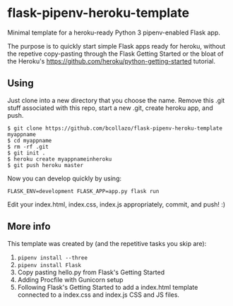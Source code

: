 # flask-pipenv-heroku-template

Minimal template for a heroku-ready Python 3 pipenv-enabled Flask app.

The purpose is to quickly start simple Flask apps ready for heroku, without
the repetive copy-pasting through the Flask Getting Started or the bloat of
the Heroku's https://github.com/heroku/python-getting-started tutorial.

## Using

Just clone into a new directory that you choose the name. Remove this .git
stuff associated with this repo, start a new .git, create heroku app, and push.

```
$ git clone https://github.com/bcollazo/flask-pipenv-heroku-template myappname
$ cd myappname
$ rm -rf .git
$ git init .
$ heroku create myappnameinheroku
$ git push heroku master
```

Now you can develop quickly by using:

```
FLASK_ENV=development FLASK_APP=app.py flask run
```

Edit your index.html, index.css, index.js appropriately, commit, and push! :)

## More info

This template was created by (and the repetitive tasks you skip are):

1. `pipenv install --three`
2. `pipenv install Flask`
3. Copy pasting hello.py from Flask's Getting Started
4. Adding Procfile with Gunicorn setup
5. Following Flask's Getting Started to add a index.html template connected
   to a index.css and index.js CSS and JS files.
